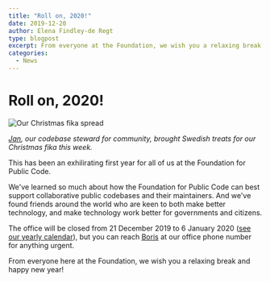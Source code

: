 ```yaml
---
title: "Roll on, 2020!"
date: 2019-12-20
author: Elena Findley-de Regt
type: blogpost
excerpt: From everyone at the Foundation, we wish you a relaxing break and happy new year!
categories:
  - News
---
```


# Roll on, 2020!

![Our Christmas fika spread]({{site.url}}/assets/fika.png)

*[Jan](https://publiccode.net/team/jan-bio.html), our codebase steward for community, brought Swedish treats for our Christmas fika this week.*

This has been an exhilirating first year for all of us at the Foundation for Public Code.

We've learned so much about how the Foundation for Public Code can best support collaborative public codebases and their maintainers. And we've found friends around the world who are keen to both make better technology, and make technology work better for governments and citizens.

The office will be closed from 21 December 2019 to 6 January 2020 ([see our yearly calendar](https://about.publiccode.net/organization/yearly-schedule.html)), but you can reach [Boris](https://publiccode.net/team/boris-bio.html) at our office phone number for anything urgent.

From everyone here at the Foundation, we wish you a relaxing break and happy new year!
